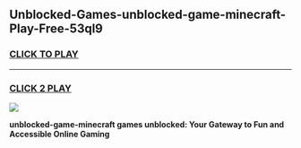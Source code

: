 
## Unblocked-Games-unblocked-game-minecraft-Play-Free-53ql9
<h3>
<a href="https://premium76.site?title=unblocked-game-minecraft&ref=18A1">CLICK TO PLAY</a></h3>
<hr>

<h3>
<a href="https://premium76.site?title=unblocked-game-minecraft&ref=18A1">CLICK 2 PLAY</a>
  
</h3>

<a href="https://premium76.site?title=unblocked-game-minecraft&ref=18A1"><img src="https://clearcache.store/games.png"></a>


**unblocked-game-minecraft games unblocked: Your Gateway to Fun and Accessible Online Gaming**
